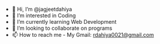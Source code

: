 - 👋 Hi, I’m @jagjeetdahiya
- 👀 I’m interested in Coding
- 🌱 I’m currently learning Web Development
- 💞️ I’m looking to collaborate on programs
- 📫 How to reach me - My Gmail: rdahiya0021@gmail.com

<!---
jagjeetdahiya/jagjeetdahiya is a ✨ special ✨ repository because its `README.md` (this file) appears on your GitHub profile.
You can click the Preview link to take a look at your changes.
--->
